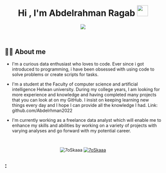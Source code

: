 <h1 align="center">Hi , I'm Abdelrahman Ragab <img src="https://media.giphy.com/media/hvRJCLFzcasrR4ia7z/giphy.gif" width="35"></h1>
<p align="center">
  <a href="https://github.com/DenverCoder1/readme-typing-svg"><img src="https://readme-typing-svg.herokuapp.com?lines=Computer+Science+Student;Competitive+Programmer;ACPC+2021+Finalist;DS%20|%20Algorithms%20|%20OOP%20;Specialist%20on%20Codeforces;Division%202%20on%20Codechef%20(3%20Stars);6%20Kyu%20on%20Atcoder;Always%20learning%20new%20things&center=true&width=500&height=50"></a>
</p>


<br>


## :sassy_man:  About me
* I'm a curious data enthusiast who loves to code. Ever since i got introduced to programming, i have been obsessed with using code to solve problems or create scripts for tasks.

* I'm a student at the Faculty of computer science and artificial intelligence Helwan university.
During my college years, I am looking for more experience and knowledge and having completed many projects that you can look at on my GitHub. I insist on keeping learning new things every day and I hope I can provide all the knowledge I had. Link: github.com/Abdelrhman2022

* I'm currently working as a freelance data analyst which will enable me to enhance my skills and abilities by working on a variety of projects with varying analyses and go forward with my potential career.
</p>


<br>

<p align="center"> 
	<img src="https://komarev.com/ghpvc/?username=7oSkaaa&label=Profile%20views&color=0e75b6&style=plastic" alt="7oSkaaa" /> 
	<a href = "https://commits.top/egypt.html" target="_blank">
		<img src="https://enfsgag3ayy6w9q.m.pipedream.net/&style=plastic" alt="7oSkaaa" target="_blank"/> 
	</a>
</p>


## :
